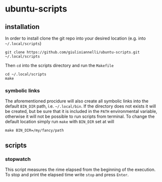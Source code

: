 # ubuntu-scripts
## installation
In order to install clone the git repo into your desired location (e.g. into `~/.local/scripts`) 
```
git clone https://github.com/giulioiannelli/ubuntu-scripts.git ~/.local/scripts
```
Then `cd` into the scripts directory and run the `Makefile`
```
cd ~/.local/scripts
make
```
### symbolic links
The aforementioned procidure will also create all symbolic links into the default `BIN_DIR` path, i.e. `~/.local/bin`. 
If the directory does not exists it will be created, but be sure that it is included in the `PATH`
environmental variable, otherwise it will not be possible to run scripts from terminal. To change
the default location simply run `make` with `BIN_DIR` set at will
```
make BIN_DIR=/my/fancy/path
```
## scripts

### stopwatch
This script measures the rime elapsed from the beginning of the execution. To stop and print the elapsed time write `stop`
and press `Enter`.

